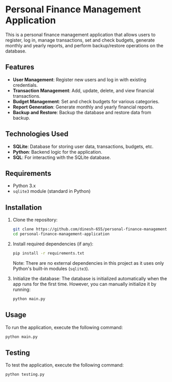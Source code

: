 # Personal Finance Management Application

This is a personal finance management application that allows users to register, log in, manage transactions, set and check budgets, generate monthly and yearly reports, and perform backup/restore operations on the database.

## Features

- **User Management**: Register new users and log in with existing credentials.
- **Transaction Management**: Add, update, delete, and view financial transactions.
- **Budget Management**: Set and check budgets for various categories.
- **Report Generation**: Generate monthly and yearly financial reports.
- **Backup and Restore**: Backup the database and restore data from backup.

## Technologies Used

- **SQLite**: Database for storing user data, transactions, budgets, etc.
- **Python**: Backend logic for the application.
- **SQL**: For interacting with the SQLite database.

## Requirements

- Python 3.x
- `sqlite3` module (standard in Python)

## Installation

1. Clone the repository:
    ```bash
    git clone https://github.com/dinesh-655/personal-finance-management-application.git
    cd personal-finance-management-application
    ```

2. Install required dependencies (if any):
    ```bash
    pip install -r requirements.txt
    ```

    Note: There are no external dependencies in this project as it uses only Python's built-in modules (`sqlite3`).

3. Initialize the database:
    The database is initialized automatically when the app runs for the first time. However, you can manually initialize it by running:

    ```bash
    python main.py
    ```

## Usage

To run the application, execute the following command:

```bash
python main.py
```

## Testing

To test the application, execute the following command:

```bash
python testing.py
```
